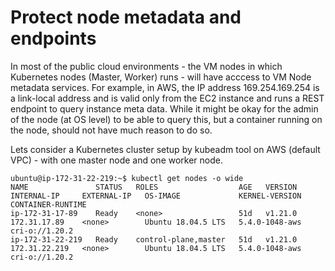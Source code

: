# Protect node metadata and endpoints

In most of the public cloud environments - the VM nodes in which Kubernetes nodes (Master, Worker) runs - will have acccess to VM Node metadata services. For example, in AWS, the IP address 169.254.169.254 is a link-local address and is valid only from the EC2 instance and runs a REST endpoint to query instance meta data. While it might be okay for the admin of the node (at OS level) to be able to query this, but a container running on the node, should not have much reason to do so. 

Lets consider a Kubernetes cluster setup by kubeadm tool on AWS (default VPC) - with one master node and one worker node.

```
ubuntu@ip-172-31-22-219:~$ kubectl get nodes -o wide
NAME               STATUS   ROLES                  AGE   VERSION   INTERNAL-IP     EXTERNAL-IP   OS-IMAGE             KERNEL-VERSION   CONTAINER-RUNTIME
ip-172-31-17-89    Ready    <none>                 51d   v1.21.0   172.31.17.89    <none>        Ubuntu 18.04.5 LTS   5.4.0-1048-aws   cri-o://1.20.2
ip-172-31-22-219   Ready    control-plane,master   51d   v1.21.0   172.31.22.219   <none>        Ubuntu 18.04.5 LTS   5.4.0-1048-aws   cri-o://1.20.2

```

